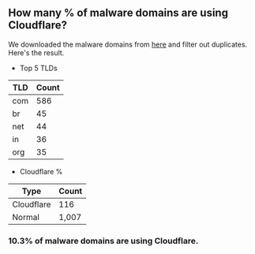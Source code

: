 ## How many % of malware domains are using Cloudflare?


We downloaded the malware domains from [here](https://urlhaus.abuse.ch) and filter out duplicates.
Here's the result.


[//]: # (start replacement)


- Top 5 TLDs

| TLD | Count |
| --- | --- |
| com | 586 |
| br | 45 |
| net | 44 |
| in | 36 |
| org | 35 |


- Cloudflare %

| Type | Count |
| --- | --- |
| Cloudflare | 116 |
| Normal | 1,007 |


### 10.3% of malware domains are using Cloudflare.